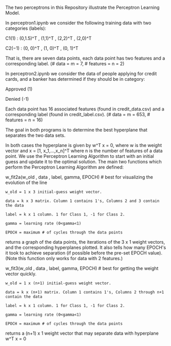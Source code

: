 The two perceptrons in this Repository illustrate the Perceptron Learning Model. 

In perceptron1.ipynb we consider the following training data with two categories (labels):

C1(1) : (0,1.5)^T , (1,1)^T , (2,2)^T , (2,0)^T

C2(−1) : (0, 0)^T , (1, 0)^T , (0, 1)^T

That is, there are seven data points, each data point has two features and a corresponding label.
(# data = m = 7, # features = n = 2)

In perceptron2.ipynb we consider the data of people applying for credit cards, and a banker has determined if they should be in category:

Approved (1)

Denied (-1)

Each data point has 16 associated features (found in credit_data.csv) and a corresponding label (found in credit_label.csv).
(# data = m = 653, # features = n = 16)



The goal in both programs is to determine the best hyperplane that separates the two data sets. 



In both cases the hyperplane is given by w^T x = 0, where w is the weight vector and x = [1, x_1,...,x_n]^T where n is the number of features of a data point.
We use the Perceptron Learning Algorithm to start with an initial guess and update it to the optimal solution. The main two functions which perform the Perceptron Learning Algorithm are defined:


w_fit2a(w_old , data , label, gamma, EPOCH) # best for visualizing the evolution of the line

	w_old = 1 x 3 initial-guess weight vector.
	
	data = k x 3 matrix. Column 1 contains 1's, Columns 2 and 3 contain the data
	
	label = k x 1 column. 1 for Class 1, -1 for Class 2.
	
	gamma = learning rate (0<gamma<1)
	
	EPOCH = maximum # of cycles through the data points
	
returns a graph of the data points, the iterations of the 3 x 1 weight vectors, and the corresponding hyperplanes plotted. It also tells how many EPOCH's it took to achieve separation (if possible before the pre-set EPOCH value).
(Note this function only works for data with 2 features.)


w_fit3(w_old , data , label, gamma, EPOCH) # best for getting the weight vector quickly. 

	w_old = 1 x (n+1) initial-guess weight vector.
	
	data = k x (n+1) matrix. Column 1 contains 1's, Columns 2 through n+1 contain the data
	
	label = k x 1 column. 1 for Class 1, -1 for Class 2.
	
	gamma = learning rate (0<gamma<1)
	
	EPOCH = maximum # of cycles through the data points
	
returns a (n+1) x 1 weight vector that may separate data with hyperplane w^T x = 0
 
